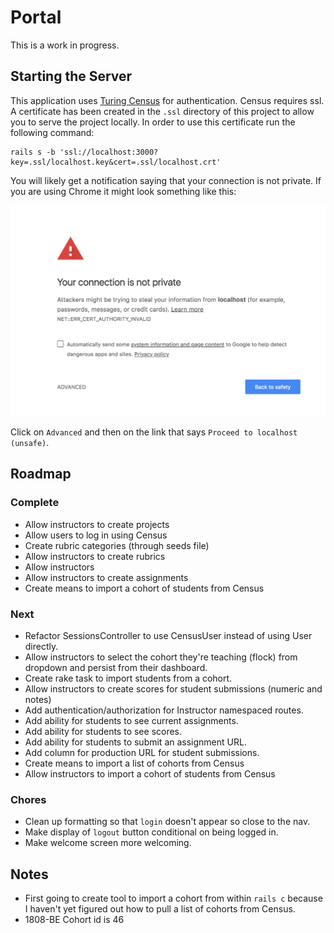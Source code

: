 # Portal
This is a work in progress.

## Starting the Server

This application uses [Turing Census](https://github.com/turingschool-projects/omniauth-census) for authentication. Census requires ssl. A certificate has been created in the `.ssl` directory of this project to allow you to serve the project locally. In order to use this certificate run the following command:

```
rails s -b 'ssl://localhost:3000?key=.ssl/localhost.key&cert=.ssl/localhost.crt'
```

You will likely get a notification saying that your connection is not private. If you are using Chrome it might look something like this:

![Not Private](./images/not_private.png)

Click on `Advanced` and then on the link that says `Proceed to localhost (unsafe)`.

## Roadmap

### Complete

* Allow instructors to create projects
* Allow users to log in using Census
* Create rubric categories (through seeds file)
* Allow instructors to create rubrics
* Allow instructors
* Allow instructors to create assignments
* Create means to import a cohort of students from Census

### Next

* Refactor SessionsController to use CensusUser instead of using User directly.
* Allow instructors to select the cohort they're teaching (flock) from dropdown and persist from their dashboard.
* Create rake task to import students from a cohort.
* Allow instructors to create scores for student submissions (numeric and notes)
* Add authentication/authorization for Instructor namespaced routes.
* Add ability for students to see current assignments.
* Add ability for students to see scores.
* Add ability for students to submit an assignment URL.
* Add column for production URL for student submissions.
* Create means to import a list of cohorts from Census
* Allow instructors to import a cohort of students from Census

### Chores

* Clean up formatting so that `login` doesn't appear so close to the nav.
* Make display of `logout` button conditional on being logged in.
* Make welcome screen more welcoming.

## Notes

* First going to create tool to import a cohort from within `rails c` because I haven't yet figured out how to pull a list of cohorts from Census.
* 1808-BE Cohort id is 46

